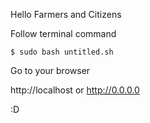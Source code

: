 
Hello Farmers and Citizens

Follow terminal command

```
$ sudo bash untitled.sh
```

Go to your browser

http://localhost or http://0.0.0.0

:D
